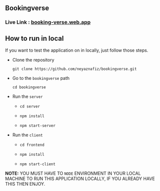 ## Bookingverse
### Live Link : <a href="https://booking-verse.web.app/" target="_blank">booking-verse.web.app</a>

## How to run in local
If you want to test the application on in locally, just follow those steps.

- Clone the repository
  ```
  git clone https://github.com/neyaznafiz/bookingverse.git
  ```

- Go to the `bookingverse` path
  ```
  cd bookingverse
  ```
 
- Run the `server`
  - ```
    cd server
    ```
  - ```
    npm install
    ```
  - ```
    npm start-server
    ```

- Run the `client`
  - ```
    cd frontend
    ```
  - ```
    npm install
    ```
  - ```
    npm start-client
    ```

**NOTE:** YOU MUST HAVE TO `NODE` ENVIRONMENT IN YOUR LOCAL MACHINE TO RUN THIS APPLICATION LOCALLY, IF YOU ALREADY HAVE THIS THEN ENJOY.